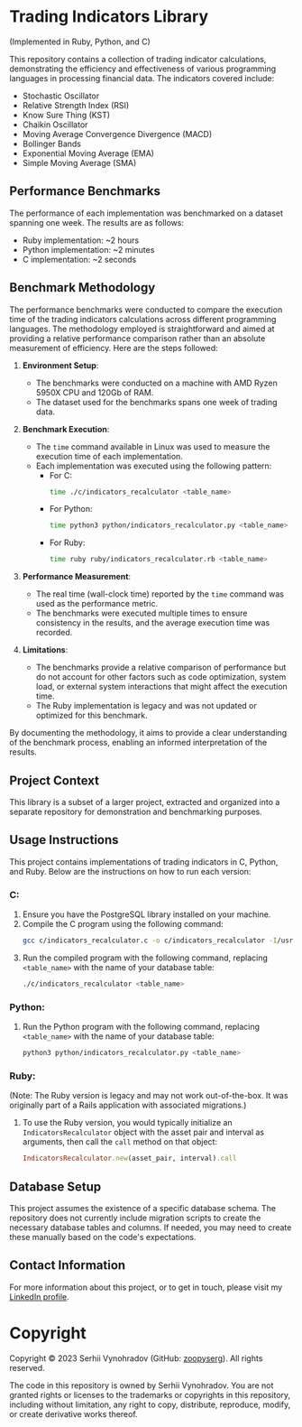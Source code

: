 # Trading Indicators Library
(Implemented in Ruby, Python, and C)

This repository contains a collection of trading indicator calculations, demonstrating the efficiency and effectiveness of various programming languages in processing financial data. The indicators covered include:

- Stochastic Oscillator
- Relative Strength Index (RSI)
- Know Sure Thing (KST)
- Chaikin Oscillator
- Moving Average Convergence Divergence (MACD)
- Bollinger Bands
- Exponential Moving Average (EMA)
- Simple Moving Average (SMA)

## Performance Benchmarks
The performance of each implementation was benchmarked on a dataset spanning one week. The results are as follows:

- Ruby implementation: ~2 hours
- Python implementation: ~2 minutes
- C implementation: ~2 seconds

## Benchmark Methodology

The performance benchmarks were conducted to compare the execution time of the trading indicators calculations across different programming languages. The methodology employed is straightforward and aimed at providing a relative performance comparison rather than an absolute measurement of efficiency. Here are the steps followed:

1. **Environment Setup**:
    - The benchmarks were conducted on a machine with AMD Ryzen 5950X CPU and 120Gb of RAM.
    - The dataset used for the benchmarks spans one week of trading data.

2. **Benchmark Execution**:
    - The `time` command available in Linux was used to measure the execution time of each implementation.
    - Each implementation was executed using the following pattern:
        - For C:
            ```bash
            time ./c/indicators_recalculator <table_name>
            ```
        - For Python:
            ```bash
            time python3 python/indicators_recalculator.py <table_name>
            ```
        - For Ruby:
            ```bash
            time ruby ruby/indicators_recalculator.rb <table_name>
            ```

3. **Performance Measurement**:
    - The real time (wall-clock time) reported by the `time` command was used as the performance metric.
    - The benchmarks were executed multiple times to ensure consistency in the results, and the average execution time was recorded.

4. **Limitations**:
    - The benchmarks provide a relative comparison of performance but do not account for other factors such as code optimization, system load, or external system interactions that might affect the execution time.
    - The Ruby implementation is legacy and was not updated or optimized for this benchmark.

By documenting the methodology, it aims to provide a clear understanding of the benchmark process, enabling an informed interpretation of the results.

## Project Context
This library is a subset of a larger project, extracted and organized into a separate repository for demonstration and benchmarking purposes.

## Usage Instructions

This project contains implementations of trading indicators in C, Python, and Ruby. Below are the instructions on how to run each version:

### C:
1. Ensure you have the PostgreSQL library installed on your machine.
2. Compile the C program using the following command:
    ```bash
    gcc c/indicators_recalculator.c -o c/indicators_recalculator -I/usr/include/postgresql -lpq -lm
    ```
3. Run the compiled program with the following command, replacing `<table_name>` with the name of your database table:
    ```bash
    ./c/indicators_recalculator <table_name>
    ```

### Python:
1. Run the Python program with the following command, replacing `<table_name>` with the name of your database table:
    ```bash
    python3 python/indicators_recalculator.py <table_name>
    ```

### Ruby:
(Note: The Ruby version is legacy and may not work out-of-the-box. It was originally part of a Rails application with associated migrations.)

1. To use the Ruby version, you would typically initialize an `IndicatorsRecalculator` object with the asset pair and interval as arguments, then call the `call` method on that object:
    ```ruby
    IndicatorsRecalculator.new(asset_pair, interval).call
    ```

## Database Setup
This project assumes the existence of a specific database schema. The repository does not currently include migration scripts to create the necessary database tables and columns. If needed, you may need to create these manually based on the code's expectations.

## Contact Information

For more information about this project, or to get in touch, please visit my [LinkedIn profile](https://www.linkedin.com/in/serge-vinogradoff/).


# Copyright

Copyright © 2023 Serhii Vynohradov (GitHub: [zoopyserg](https://github.com/zoopyserg)). All rights reserved.

The code in this repository is owned by Serhii Vynohradov. You are not granted rights or licenses to the trademarks or copyrights in this repository, including without limitation, any right to copy, distribute, reproduce, modify, or create derivative works thereof.
